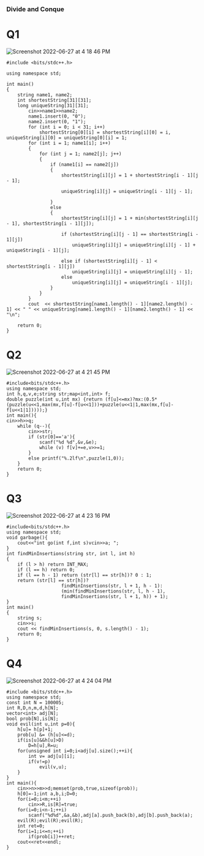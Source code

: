### Divide and Conque

# Q1
![Screenshot 2022-06-27 at 4 18 46 PM](https://user-images.githubusercontent.com/69889418/175924730-663bda01-2e81-4575-868b-edac197a731c.png)
```
#include <bits/stdc++.h>

using namespace std;

int main()
{
    string name1, name2;
    int shortestString[31][31];
    long uniqueString[31][31];
        cin>>name1>>name2;
        name1.insert(0, "0");
        name2.insert(0, "1");
        for (int i = 0; i < 31; i++)
            shortestString[0][i] = shortestString[i][0] = i, uniqueString[i][0] = uniqueString[0][i] = 1;
        for (int i = 1; name1[i]; i++)
        {
            for (int j = 1; name2[j]; j++)
            {
                if (name1[i] == name2[j])
                {
                    shortestString[i][j] = 1 + shortestString[i - 1][j - 1];

                    uniqueString[i][j] = uniqueString[i - 1][j - 1];

                }
                else
                {
                    shortestString[i][j] = 1 + min(shortestString[i][j - 1], shortestString[i - 1][j]);

                    if (shortestString[i][j - 1] == shortestString[i - 1][j])
                        uniqueString[i][j] = uniqueString[i][j - 1] + uniqueString[i - 1][j];

                    else if (shortestString[i][j - 1] < shortestString[i - 1][j])
                        uniqueString[i][j] = uniqueString[i][j - 1];
                    else
                        uniqueString[i][j] = uniqueString[i - 1][j];
                }
            }
        }
        cout  << shortestString[name1.length() - 1][name2.length() - 1] << " " << uniqueString[name1.length() - 1][name2.length() - 1] << "\n";

    return 0;
}
```

# Q2

![Screenshot 2022-06-27 at 4 21 45 PM](https://user-images.githubusercontent.com/69889418/175925227-13350348-ae76-47ac-ba4d-086db38e3011.png)

```
#include<bits/stdc++.h>
using namespace std;
int h,q,v,e;string str;map<int,int> f;
double puzzle(int u,int mx) {return (f[u]<=mx)?mx:(0.5*(puzzle(u<<1,max(mx,f[u]-f[u<<1]))+puzzle(u<<1|1,max(mx,f[u]-f[u<<1|1]))));}
int main(){
cin>>h>>q;
    while (q--){
        cin>>str;
        if (str[0]=='a'){
            scanf("%d %d",&v,&e);
            while (v) f[v]+=e,v>>=1;
        }
        else printf("%.2lf\n",puzzle(1,0));
    }
    return 0;
}
```

# Q3

![Screenshot 2022-06-27 at 4 23 16 PM](https://user-images.githubusercontent.com/69889418/175925480-ccf6921a-343a-4f10-b34b-c59e4a7df4d4.png)

```
#include<bits/stdc++.h>
using namespace std;
void garbage(){
    cout<<"int go(int f,int s)vcin>>a; ";
}
int findMinInsertions(string str, int l, int h)
{
    if (l > h) return INT_MAX;
    if (l == h) return 0;
    if (l == h - 1) return (str[l] == str[h])? 0 : 1;
    return (str[l] == str[h])?
                    findMinInsertions(str, l + 1, h - 1):
                    (min(findMinInsertions(str, l, h - 1),
                    findMinInsertions(str, l + 1, h)) + 1);
}
int main()
{
    string s;
    cin>>s;
    cout << findMinInsertions(s, 0, s.length() - 1);
    return 0;
}
```

# Q4

![Screenshot 2022-06-27 at 4 24 04 PM](https://user-images.githubusercontent.com/69889418/175925604-6817b9d9-ca9d-4870-b55b-fd6a92705e5f.png)

```
#include <bits/stdc++.h>
using namespace std;
const int N = 100005;
int R,D,n,m,d,h[N];
vector<int> adj[N];
bool prob[N],is[N];
void evil(int u,int p=0){
    h[u]= h[p]+1;
    prob[u] &= (h[u]<=d);
    if(is[u]&&h[u]>D) 
        D=h[u],R=u;
    for(unsigned int i=0;i<adj[u].size();++i){
        int v= adj[u][i];
        if(v!=p)
            evil(v,u);
    }
}
int main(){
    cin>>n>>m>>d;memset(prob,true,sizeof(prob));
    h[0]=-1;int a,b,i;D=0;
    for(i=0;i<m;++i)
        cin>>R,is[R]=true;
    for(i=0;i<n-1;++i)
        scanf("%d%d",&a,&b),adj[a].push_back(b),adj[b].push_back(a);
    evil(R);evil(R);evil(R);
    int ret=0;
    for(i=1;i<=n;++i)
        if(prob[i])++ret;
    cout<<ret<<endl;
}
```
